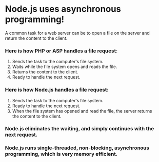 # Node.js uses asynchronous programming!

A common task for a web server can be to open a file on the server and return the content to the client.

### Here is how PHP or ASP handles a file request:

1. Sends the task to the computer's file system.
2. Waits while the file system opens and reads the file.
3. Returns the content to the client.
4. Ready to handle the next request.

### Here is how Node.js handles a file request:

1. Sends the task to the computer's file system.
2. Ready to handle the next request.
3. When the file system has opened and read the file, the server returns the content to the client.


### Node.js eliminates the waiting, and simply continues with the next request.
### Node.js runs single-threaded, non-blocking, asynchronous programming, which is very memory efficient.